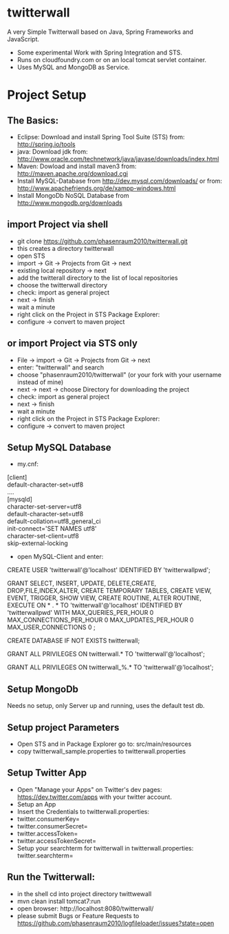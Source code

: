 twitterwall
===========

A very Simple Twitterwall based on Java, Spring Frameworks and JavaScript. 

* Some experimental Work with Spring Integration and STS. 
* Runs on cloudfoundry.com or on an local tomcat servlet container. 
* Uses MySQL and MongoDB as Service.

Project Setup
=============

The Basics:
-----------
* Eclipse: Download and install Spring Tool Suite (STS) from: http://spring.io/tools
* java: Download jdk from: http://www.oracle.com/technetwork/java/javase/downloads/index.html
* Maven: Dowload and install maven3 from: http://maven.apache.org/download.cgi
* Install MySQL-Database from http://dev.mysql.com/downloads/ or from: http://www.apachefriends.org/de/xampp-windows.html
* Install MongoDb NoSQL Database from http://www.mongodb.org/downloads

import Project via shell
------------------------ 
* git clone https://github.com/phasenraum2010/twitterwall.git
* this creates a directory twitterwall
* open STS
* import -> Git -> Projects from Git -> next
* existing local repository -> next
* add the twitterall directory to the list of local repositories
* choose the twitterwall directory
* check: import as general project
* next -> finish
* wait a minute 
* right click on the Project in STS Package Explorer:
* configure -> convert to maven project

or import Project via STS only
------------------------------
* File -> import -> Git -> Projects from Git -> next 
* enter: "twitterwall" and search
* choose "phasenraum2010/twitterwall" (or your fork with your username instead of mine)
* next -> next -> choose Directory for downloading the project
* check: import as general project
* next -> finish
* wait a minute
* right click on the Project in STS Package Explorer:
* configure -> convert to maven project

Setup MySQL Database
--------------------

* my.cnf:

[client]    
default-character-set=utf8    
....    
[mysqld]    
character-set-server=utf8    
default-character-set=utf8    
default-collation=utf8_general_ci    
init-connect='SET NAMES utf8'    
character-set-client=utf8    
skip-external-locking   

* open MySQL-Client and enter: 

CREATE USER 'twitterwall'@'localhost' IDENTIFIED BY 'twitterwallpwd';

GRANT SELECT, INSERT, UPDATE, DELETE,CREATE, DROP,FILE,INDEX,ALTER, CREATE TEMPORARY TABLES, CREATE VIEW, EVENT, TRIGGER, SHOW VIEW, CREATE ROUTINE, ALTER ROUTINE, EXECUTE ON * . * TO 'twitterwall'@'localhost' IDENTIFIED BY 'twitterwallpwd' WITH MAX_QUERIES_PER_HOUR 0 MAX_CONNECTIONS_PER_HOUR 0 MAX_UPDATES_PER_HOUR 0 MAX_USER_CONNECTIONS 0 ;

CREATE DATABASE IF NOT EXISTS twitterwall;

GRANT ALL PRIVILEGES ON twitterwall.* TO 'twitterwall'@'localhost';

GRANT ALL PRIVILEGES ON twitterwall\_%.* TO 'twitterwall'@'localhost';


Setup MongoDb
-------------
Needs no setup, only Server up and running, uses the default test db.

Setup project Parameters
------------------------

* Open STS and in Package Explorer go to: src/main/resources
* copy twitterwall_sample.properties to twitterwall.properties

Setup Twitter App
-----------------
* Open "Manage your Apps" on Twitter's dev pages: https://dev.twitter.com/apps with your twitter account.
* Setup an App
* Insert the Credentials to twitterwall.properties:
* twitter.consumerKey=
* twitter.consumerSecret=
* twitter.accessToken=
* twitter.accessTokenSecret=
* Setup your searchterm for twitterwall in twitterwall.properties: twitter.searchterm=

Run the Twitterwall:
--------------------

* in the shell cd into project directory twittwewall
* mvn clean install tomcat7:run
* open browser: http://localhost:8080/twitterwall/
* please submit Bugs or Feature Requests to https://github.com/phasenraum2010/logfileloader/issues?state=open






